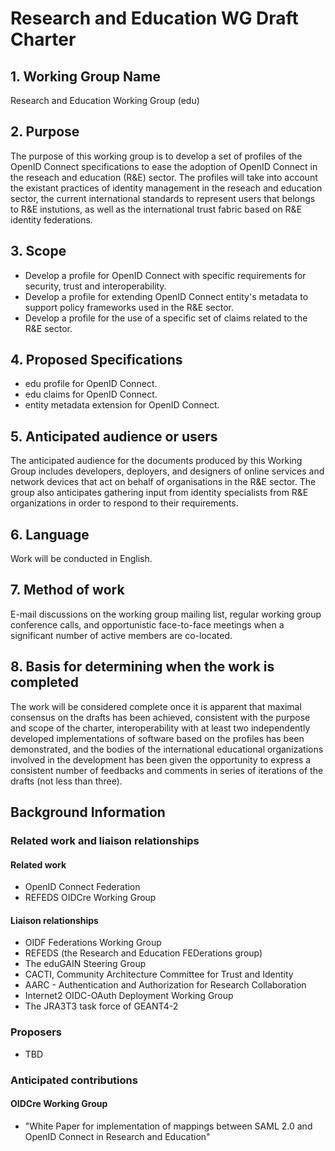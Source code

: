 # Research and Education WG Draft Charter

## 1. Working Group Name

Research and Education Working Group (edu)

## 2. Purpose

The purpose of this working group is to develop a set of profiles of the
OpenID Connect specifications to ease the adoption of OpenID Connect in the
reseach and education (R&E) sector. The profiles will take into account the existant
practices of identity management in the reseach and education sector, the current
international standards to represent users that belongs to R&E
instutions, as well as the international trust fabric based on R&E identity federations.

## 3. Scope

* Develop a profile for OpenID Connect with specific requirements for
security, trust and interoperability.
* Develop a profile for extending OpenID Connect entity's metadata to
support policy frameworks used in the R&E sector.
* Develop a profile for the use of a specific set of claims related to
the R&E sector.

## 4. Proposed Specifications

 * edu profile for OpenID Connect.
 * edu claims for OpenID Connect.
 * entity metadata extension for OpenID Connect.
 
## 5. Anticipated audience or users

The anticipated audience for the documents produced by this Working Group
includes developers, deployers, and designers of online services and
network devices that act on behalf of organisations in the R&E
sector.
The group also anticipates gathering input from identity specialists from
R&E organizations in order to respond to their requirements.

## 6. Language

Work will be conducted in English.

## 7. Method of work

E-mail discussions on the working group mailing list, regular working
group conference calls, and opportunistic face-to-face meetings when a
significant number of active members are co-located. 

## 8. Basis for determining when the work is completed

The work will be considered complete once it is apparent that maximal
consensus on the drafts has been achieved, consistent with the purpose
and scope of the charter, interoperability with at least two independently
developed implementations of software based on the profiles has been
demonstrated, and the bodies of the international educational organizations
involved in the development has been given the opportunity to express
a consistent number of feedbacks and comments in series of iterations
of the drafts (not less than three). 

## Background Information

### Related work and liaison relationships

#### Related work
* OpenID Connect Federation
* REFEDS OIDCre Working Group

#### Liaison relationships
* OIDF Federations Working Group
* REFEDS (the Research and Education FEDerations group)
* The eduGAIN Steering Group
* CACTI, Community Architecture Committee for Trust and Identity
* AARC - Authentication and Authorization for Research Collaboration
* Internet2 OIDC-OAuth Deployment Working Group
* The JRA3T3 task force of GEANT4-2

### Proposers
* TBD

### Anticipated contributions
#### OIDCre Working Group
* "White Paper for implementation of mappings between SAML 2.0 and OpenID
   Connect in Research and Education"



